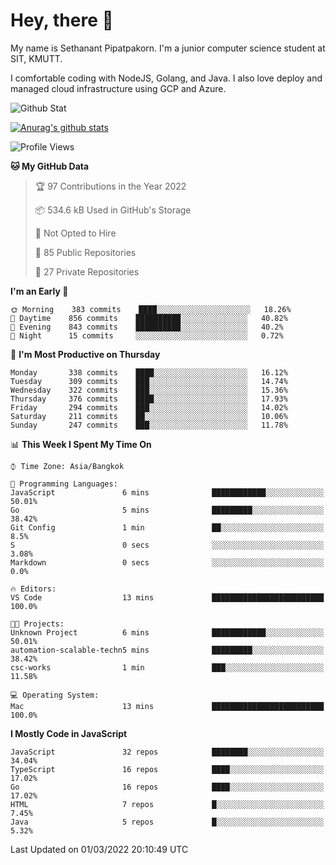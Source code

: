 # Hey, there 🙌
My name is Sethanant Pipatpakorn. I'm a junior computer science student at SIT, KMUTT.

I comfortable coding with NodeJS, Golang, and Java. I also love deploy and managed cloud infrastructure using GCP and Azure.

![Github Stat](https://github-profile-summary-cards.vercel.app/api/cards/profile-details?username=thetkpark&theme=dracula)

[![Anurag's github stats](https://github-readme-stats.vercel.app/api?username=thetkpark&count_private=true&show_icons=true&theme=tokyonight)](https://github.com/anuraghazra/github-readme-stats)

<!--START_SECTION:waka-->
![Profile Views](http://img.shields.io/badge/Profile%20Views-3-blue)

**🐱 My GitHub Data** 

> 🏆 97 Contributions in the Year 2022
 > 
> 📦 534.6 kB Used in GitHub's Storage 
 > 
> 🚫 Not Opted to Hire
 > 
> 📜 85 Public Repositories 
 > 
> 🔑 27 Private Repositories  
 > 
**I'm an Early 🐤** 

```text
🌞 Morning    383 commits    ████░░░░░░░░░░░░░░░░░░░░░   18.26% 
🌆 Daytime    856 commits    ██████████░░░░░░░░░░░░░░░   40.82% 
🌃 Evening    843 commits    ██████████░░░░░░░░░░░░░░░   40.2% 
🌙 Night      15 commits     ░░░░░░░░░░░░░░░░░░░░░░░░░   0.72%

```
📅 **I'm Most Productive on Thursday** 

```text
Monday       338 commits    ████░░░░░░░░░░░░░░░░░░░░░   16.12% 
Tuesday      309 commits    ███░░░░░░░░░░░░░░░░░░░░░░   14.74% 
Wednesday    322 commits    ███░░░░░░░░░░░░░░░░░░░░░░   15.36% 
Thursday     376 commits    ████░░░░░░░░░░░░░░░░░░░░░   17.93% 
Friday       294 commits    ███░░░░░░░░░░░░░░░░░░░░░░   14.02% 
Saturday     211 commits    ██░░░░░░░░░░░░░░░░░░░░░░░   10.06% 
Sunday       247 commits    ███░░░░░░░░░░░░░░░░░░░░░░   11.78%

```


📊 **This Week I Spent My Time On** 

```text
⌚︎ Time Zone: Asia/Bangkok

💬 Programming Languages: 
JavaScript               6 mins              ████████████░░░░░░░░░░░░░   50.01% 
Go                       5 mins              █████████░░░░░░░░░░░░░░░░   38.42% 
Git Config               1 min               ██░░░░░░░░░░░░░░░░░░░░░░░   8.5% 
S                        0 secs              ░░░░░░░░░░░░░░░░░░░░░░░░░   3.08% 
Markdown                 0 secs              ░░░░░░░░░░░░░░░░░░░░░░░░░   0.0%

🔥 Editors: 
VS Code                  13 mins             █████████████████████████   100.0%

🐱‍💻 Projects: 
Unknown Project          6 mins              ████████████░░░░░░░░░░░░░   50.01% 
automation-scalable-techn5 mins              █████████░░░░░░░░░░░░░░░░   38.42% 
csc-works                1 min               ███░░░░░░░░░░░░░░░░░░░░░░   11.58%

💻 Operating System: 
Mac                      13 mins             █████████████████████████   100.0%

```

**I Mostly Code in JavaScript** 

```text
JavaScript               32 repos            ████████░░░░░░░░░░░░░░░░░   34.04% 
TypeScript               16 repos            ████░░░░░░░░░░░░░░░░░░░░░   17.02% 
Go                       16 repos            ████░░░░░░░░░░░░░░░░░░░░░   17.02% 
HTML                     7 repos             █░░░░░░░░░░░░░░░░░░░░░░░░   7.45% 
Java                     5 repos             █░░░░░░░░░░░░░░░░░░░░░░░░   5.32%

```



 Last Updated on 01/03/2022 20:10:49 UTC
<!--END_SECTION:waka-->

